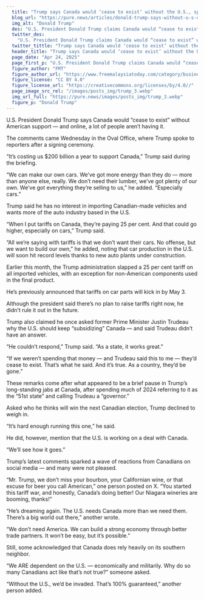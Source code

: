 ```yaml
---
  title: "Trump says Canada would ‘cease to exist’ without the U.S., sparking heated  reactions online"
  blog_url: "https://pure.news/articles/donald-trump-says-without-u-s-canada-would-cease-to-exist"
  img_alt: "Donald Trump"
  des: "U.S. President Donald Trump claims Canada would “cease to exist” without American support, sparking strong reactions online as Canadians push back against his remarks on tariffs, trade, and national dependence."
  twitter_des:
    "U.S. President Donald Trump claims Canada would “cease to exist” without American support, sparking strong reactions online as Canadians push back against his remarks on tariffs, trade, and national dependence."
  twitter_tittle: "Trump says Canada would ‘cease to exist’ without the U.S., sparking heated  reactions online"
  header_title: "Trump says Canada would ‘cease to exist’ without the U.S., sparking heated  reactions online"
  page_date: "Apr 24, 2025"
  page_first_p: "U.S. President Donald Trump claims Canada would “cease to exist” without American support, sparking strong reactions online as Canadians push back against his remarks on tariffs, trade, and national dependence."
  figure_author: "FMT"
  figure_author_url: "https://www.freemalaysiatoday.com/category/business/2024/12/05/openai-chief-believes-musk-will-not-abuse-government-power/"
  figure_license: "CC BY 4.0"
  figure_license_url: "https://creativecommons.org/licenses/by/4.0//"
  page_image_src_rel: "/images/posts_img/trump_3.webp"
  img_url_full: "https://pure.news/images/posts_img/trump_3.webp"
  figure_p: "Donald Trump"
---
```


U.S. President Donald Trump says Canada would “cease to exist” without American support — and online, a lot of people aren’t having it.

The comments came Wednesday in the Oval Office, where Trump spoke to reporters after a signing ceremony.

“It’s costing us $200 billion a year to support Canada,” Trump said during the briefing.

“We can make our own cars. We’ve got more energy than they do — more than anyone else, really. We don’t need their lumber, we’ve got plenty of our own. We’ve got everything they’re selling to us,” he added. “Especially cars.”

Trump said he has no interest in importing Canadian-made vehicles and wants more of the auto industry based in the U.S.

“When I put tariffs on Canada, they’re paying 25 per cent. And that could go higher, especially on cars,” Trump said.

“All we’re saying with tariffs is that we don’t want their cars. No offense, but we want to build our own,” he added, noting that car production in the U.S. will soon hit record levels thanks to new auto plants under construction.

Earlier this month, the Trump administration slapped a 25 per cent tariff on all imported vehicles, with an exception for non-American components used in the final product.

He’s previously announced that tariffs on car parts will kick in by May 3.

Although the president said there’s no plan to raise tariffs right now, he didn’t rule it out in the future.

Trump also claimed he once asked former Prime Minister Justin Trudeau why the U.S. should keep “subsidizing” Canada — and said Trudeau didn’t have an answer.

“He couldn’t respond,” Trump said. “As a state, it works great.”

“If we weren’t spending that money — and Trudeau said this to me — they’d cease to exist. That’s what he said. And it’s true. As a country, they’d be gone.”

These remarks come after what appeared to be a brief pause in Trump’s long-standing jabs at Canada, after spending much of 2024 referring to it as the “51st state” and calling Trudeau a “governor.”

Asked who he thinks will win the next Canadian election, Trump declined to weigh in.

“It’s hard enough running this one,” he said.

He did, however, mention that the U.S. is working on a deal with Canada.

“We’ll see how it goes.”

Trump’s latest comments sparked a wave of reactions from Canadians on social media — and many were not pleased.

“Mr. Trump, we don’t miss your bourbon, your Californian wine, or that excuse for beer you call American,” one person posted on X. “You started this tariff war, and honestly, Canada’s doing better! Our Niagara wineries are booming, thanks!”

“He’s dreaming again. The U.S. needs Canada more than we need them. There’s a big world out there,” another wrote.

“We don’t need America. We can build a strong economy through better trade partners. It won’t be easy, but it’s possible.”

Still, some acknowledged that Canada does rely heavily on its southern neighbor.

“We ARE dependent on the U.S. — economically and militarily. Why do so many Canadians act like that’s not true?” someone asked.

“Without the U.S., we’d be invaded. That’s 100% guaranteed,” another person added.
